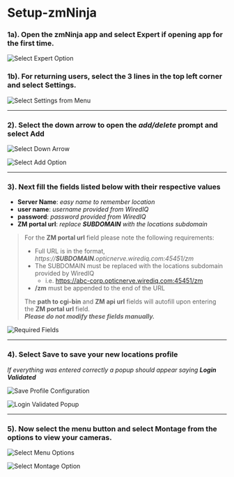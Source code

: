 # Setup-zmNinja

### **1a).** Open the zmNinja app and select **Expert** if opening app for the first time.

![Select Expert Option](/imgs/00_select_expert.png)

### **1b).** For returning users, select the **3 lines in the top left corner** and select **Settings**.

![Select Settings from Menu](/imgs/01_select_settings.png)

---
### **2).** Select the **down arrow** to open the *add/delete* prompt and select **Add**

![Select Down Arrow](/imgs/02_create_new_profile.png)

![Select Add Option](/imgs/03_add_new_profile.png)

---
### **3).** Next fill the fields listed below with their respective values

 - **Server Name**: *easy name to remember location*
 - **user name**: *username provided from WiredIQ*
 - **password**: *password provided from WiredIQ*
 - **ZM portal url**: *replace **SUBDOMAIN** with the locations subdomain*

> For the **ZM portal url** field please note the following requirements:
>  * Full URL is in the format, *https://**SUBDOMAIN**.opticnerve.wirediq.com:45451/zm*
>  * The SUBDOMAIN must be replaced with the locations subdomain provided by WiredIQ 
>    * i.e. https://abc-corp.opticnerve.wirediq.com:45451/zm
>  * **/zm** must be appended to the end of the URL
> 
> The **path to cgi-bin** and **ZM api url** fields will autofill upon entering the **ZM portal url** field.<br>
> ***Please do not modify these fields manually.***

![Required Fields](/imgs/04_required_fields.png)

---
### **4).** Select **Save** to save your new locations profile

*If everything was entered correctly a popup should appear saying **Login Validated***

![Save Profile Configuration](/imgs/05_save_new_profile.png)

![Login Validated Popup](/imgs/06_login_validated.png)

---
### **5).** Now **select the menu button** and select **Montage** from the options to view your cameras.

![Select Menu Options](/imgs/07_menu_options.png)

![Select Montage Option](/imgs/08_select_montage_review.png)